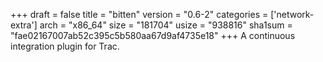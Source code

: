 +++
draft = false
title = "bitten"
version = "0.6-2"
categories = ['network-extra']
arch = "x86_64"
size = "181704"
usize = "938816"
sha1sum = "fae02167007ab52c395c5b580aa67d9af4735e18"
+++
A continuous integration plugin for Trac.